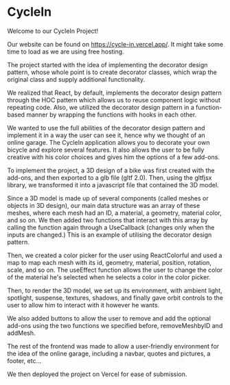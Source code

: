 # CycleIn

Welcome to our CycleIn Project!

Our website can be found on https://cycle-in.vercel.app/.
It might take some time to load as we are using free hosting.

The project started with the idea of implementing the decorator design pattern, whose whole point is to create decorator classes, which wrap the original class and supply additional functionality.

We realized that React, by default, implements the decorator design pattern through the HOC pattern which allows us to reuse component logic without repeating code. Also, we utilized the decorator design pattern in a function-based manner by wrapping the functions with hooks in each other.

We wanted to use the full abilities of the decorator design pattern and implement it in a way the user can see it, hence why we thought of an online garage. The CycleIn application allows you to decorate your own bicycle and explore several features. It also allows the user to be fully creative with his color choices and gives him the options of a few add-ons.

To implement the project, a 3D design of a bike was first created with the add-ons, and then exported to a glb file (gltf 2.0). Then, using the gltfjsx library, we transformed it into a javascript file that contained the 3D model.

Since a 3D model is made up of several components (called meshes or objects in 3D design), our main data structure was an array of these meshes, where each mesh had an ID, a material, a geometry, material color, and so on. We then added two functions that interact with this array by calling the function again through a UseCallback (changes only when the inputs are changed.) This is an example of utilising the decorator design pattern.

Then, we created a color picker for the user using ReactColorful and used a map to map each mesh with its id, geometry, material, position, rotation, scale, and so on. The useEffect function allows the user to change the color of the material he's selected when he selects a color in the color picker.

Then, to render the 3D model, we set up its environment, with ambient light, spotlight, suspense, textures, shadows, and finally gave orbit controls to the user to allow him to interact with it however he wants.

We also added buttons to allow the user to remove and add the optional add-ons using the two functions we specified before, removeMeshbyID and addMesh.

The rest of the frontend was made to allow a user-friendly environment for the idea of the online garage, including a navbar, quotes and pictures, a footer, etc...

We then deployed the project on Vercel for ease of submission.
